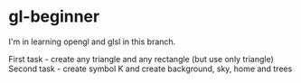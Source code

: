 # gl-beginner
I'm in learning opengl and glsl in this branch.

First task - create any triangle and any rectangle (but use only triangle)
Second task - create symbol K and create background, sky, home and trees 
